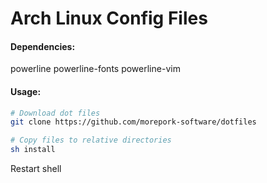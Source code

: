 # Arch Linux Config Files

#### Dependencies:
  powerline powerline-fonts powerline-vim

#### Usage:
```bash
# Download dot files
git clone https://github.com/morepork-software/dotfiles

# Copy files to relative directories
sh install
```

Restart shell
